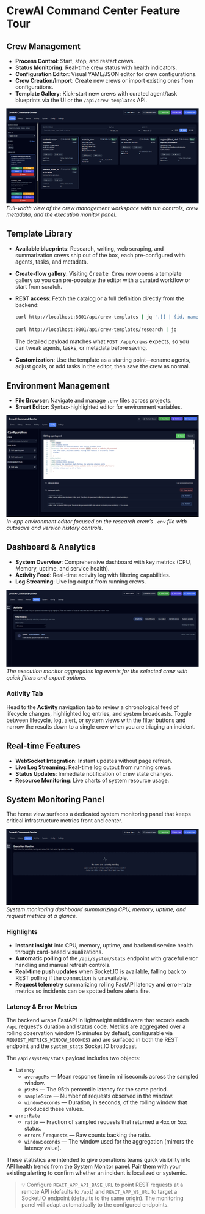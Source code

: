 # CrewAI Command Center Feature Tour

## Crew Management
- **Process Control**: Start, stop, and restart crews.
- **Status Monitoring**: Real-time crew status with health indicators.
- **Configuration Editor**: Visual YAML/JSON editor for crew configurations.
- **Crew Creation/Import**: Create new crews or import existing ones from configurations.
- **Template Gallery**: Kick-start new crews with curated agent/task blueprints via the UI or the `/api/crew-templates` API.

![Crew management workspace](images/crews.png)
*Full-width view of the crew management workspace with run controls, crew metadata, and the execution monitor panel.*

## Template Library
- **Available blueprints**: Research, writing, web scraping, and summarization crews ship out of the box, each pre-configured with agents, tasks, and metadata.
- **Create-flow gallery**: Visiting <kbd>Create Crew</kbd> now opens a template gallery so you can pre-populate the editor with a curated workflow or start from scratch.
- **REST access**: Fetch the catalog or a full definition directly from the backend:

  ```bash
  curl http://localhost:8001/api/crew-templates | jq '.[] | {id, name, agentCount, taskCount}'

  curl http://localhost:8001/api/crew-templates/research | jq
  ```

  The detailed payload matches what `POST /api/crews` expects, so you can tweak agents, tasks, or metadata before saving.
- **Customization**: Use the template as a starting point—rename agents, adjust goals, or add tasks in the editor, then save the crew as normal.

## Environment Management
- **File Browser**: Navigate and manage `.env` files across projects.
- **Smart Editor**: Syntax-highlighted editor for environment variables.

![Environment editor focused on research crew .env file](images/config.png)
*In-app environment editor focused on the research crew’s `.env` file with autosave and version history controls.*

## Dashboard & Analytics
- **System Overview**: Comprehensive dashboard with key metrics (CPU, Memory, uptime, and service health).
- **Activity Feed**: Real-time activity log with filtering capabilities.
- **Log Streaming**: Live log output from running crews.

![Execution monitor highlighting the live log stream](images/activity.png)
*The execution monitor aggregates log events for the selected crew with quick filters and export options.*

### Activity Tab
Head to the **Activity** navigation tab to review a chronological feed of lifecycle changes, highlighted log entries, and system broadcasts. Toggle between lifecycle, log, alert, or system views with the filter buttons and narrow the results down to a single crew when you are triaging an incident.

## Real-time Features
- **WebSocket Integration**: Instant updates without page refresh.
- **Live Log Streaming**: Real-time log output from running crews.
- **Status Updates**: Immediate notification of crew state changes.
- **Resource Monitoring**: Live charts of system resource usage.

## System Monitoring Panel
The home view surfaces a dedicated system monitoring panel that keeps critical infrastructure metrics front and center.

![System monitor cards showing resource usage, uptime, and request telemetry](images/monitor.png)
*System monitoring dashboard summarizing CPU, memory, uptime, and request metrics at a glance.*

### Highlights
- **Instant insight** into CPU, memory, uptime, and backend service health through card-based visualizations.
- **Automatic polling** of the `/api/system/stats` endpoint with graceful error handling and manual refresh controls.
- **Real-time push updates** when Socket.IO is available, falling back to REST polling if the connection is unavailable.
- **Request telemetry** summarizing rolling FastAPI latency and error-rate metrics so incidents can be spotted before alerts fire.

### Latency & Error Metrics
The backend wraps FastAPI in lightweight middleware that records each `/api` request's duration and status code. Metrics are aggregated over a rolling observation window (5 minutes by default, configurable via `REQUEST_METRICS_WINDOW_SECONDS`) and are surfaced in both the REST endpoint and the `system_stats` Socket.IO broadcast.

The `/api/system/stats` payload includes two objects:

- `latency`
  - `averageMs` — Mean response time in milliseconds across the sampled window.
  - `p95Ms` — The 95th percentile latency for the same period.
  - `sampleSize` — Number of requests observed in the window.
  - `windowSeconds` — Duration, in seconds, of the rolling window that produced these values.
- `errorRate`
  - `ratio` — Fraction of sampled requests that returned a 4xx or 5xx status.
  - `errors` / `requests` — Raw counts backing the ratio.
  - `windowSeconds` — The window used for the aggregation (mirrors the latency value).

These statistics are intended to give operations teams quick visibility into API health trends from the System Monitor panel. Pair them with your existing alerting to confirm whether an incident is localized or systemic.

> 💡 Configure `REACT_APP_API_BASE_URL` to point REST requests at a remote API (defaults to `/api`) and `REACT_APP_WS_URL` to target a Socket.IO endpoint (defaults to the same origin). The monitoring panel will adapt automatically to the configured endpoints.
